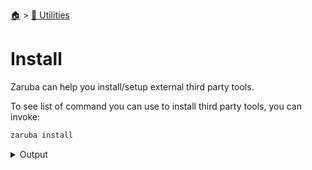 <!--startTocheader-->
[🏠](../README.md) > [🔧 Utilities](README.md)
# Install
<!--endTocheader-->

Zaruba can help you install/setup external third party tools.

To see list of command you can use to install third party tools, you can invoke:

<!--startCode-->
```bash
zaruba install
```
 
<details>
<summary>Output</summary>
 
```````
Install external tools

Usage:
  zaruba install [command]

Available Commands:
  aws-cli           
  gcloud            
  gvm               
  helm              
  kubectl           
  kubectx           
  lunarvim          
  nvm               
  oh-my-zsh         
  pulumi            
  pyenv             
  scala-on-sdkman   
  sdkman            
  spark             
  terraform         
  tmux-config       
  ubuntu-essentials 
  win32yank         

Flags:
  -h, --help   help for install

Use "zaruba install [command] --help" for more information about a command.
```````
</details>
<!--endCode-->

<!--startTocSubTopic-->
<!--endTocSubTopic-->
